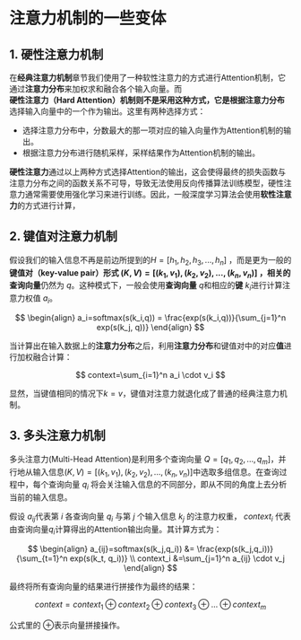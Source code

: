 # 注意力机制的一些变体

## 1. 硬性注意力机制

在**经典注意力机制**章节我们使用了一种软性注意力的方式进行Attention机制，它通过**注意力分布**来加权求和融合各个输入向量。而**硬性注意力（Hard Attention）**机制则不是采用这种方式，它是根据**注意力分布**选择输入向量中的一个作为输出。这里有两种选择方式：

- 选择注意力分布中，分数最大的那一项对应的输入向量作为Attention机制的输出。
- 根据注意力分布进行随机采样，采样结果作为Attention机制的输出。

**硬性注意力**通过以上两种方式选择Attention的输出，这会使得最终的损失函数与注意力分布之间的函数关系不可导，导致无法使用反向传播算法训练模型，硬性注意力通常需要使用强化学习来进行训练。因此，一般深度学习算法会使用**软性注意力**的方式进行计算，

## 2. 键值对注意力机制

假设我们的输入信息不再是前边所提到的$H=[h_1,h_2,h_3,...,h_n]$ ，而是更为一般的**键值对（key-value pair）**形式 $(K,V)=[(k_1,v_1),(k_2,v_2),...,(k_n,v_n)]$ ，相关的**查询向量**仍然为 $q$。这种模式下，一般会使用**查询向量** $q$和相应的**键** $k_i$进行计算注意力权值 $a_i$。

$$
\begin{align} a_i=softmax(s(k_i,q)) = \frac{exp(s(k_i,q))}{\sum_{j=1}^n exp(s(k_j, q))} \end{align}
$$


当计算出在输入数据上的**注意力分布**之后，利用**注意力分布**和键值对中的对应**值**进行加权融合计算：

$$
context=\sum_{i=1}^n a_i \cdot v_i
$$

显然，当键值相同的情况下$k=v$，键值对注意力就退化成了普通的经典注意力机制。

## 3. 多头注意力机制

多头注意力(Multi-Head Attention)是利用多个查询向量 $Q=[q_1,q_2,...,q_m]$，并行地从输入信息$(K,V)=[(k_1,v_1),(k_2,v_2),...,(k_n,v_n)]$中选取多组信息。在查询过程中，每个查询向量 $q_i$ 将会关注输入信息的不同部分，即从不同的角度上去分析当前的输入信息。

假设 $a_{ij}$代表第 $i$ 各查询向量 $q_i$ 与第 $j$ 个输入信息 $k_j$ 的注意力权重， $context_i$ 代表由查询向量$q_i$计算得出的Attention输出向量。其计算方式为：

$$
\begin{align}
a_{ij}=softmax(s(k_j,q_i)) &= \frac{exp(s(k_j,q_i))}{\sum_{t=1}^n exp(s(k_t, q_i))} \\
context_i &=\sum_{j=1}^n a_{ij} \cdot v_j  
\end{align}
$$

最终将所有查询向量的结果进行拼接作为最终的结果：

$$
context=context_1 \oplus context_2 \oplus context_3 \oplus...\oplus context_m
$$

公式里的 $\oplus$表示向量拼接操作。

